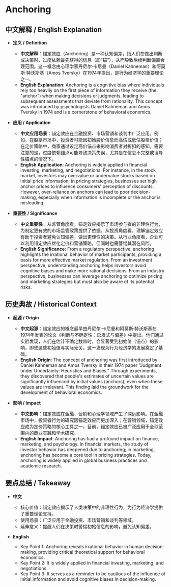 # Anchoring

## 中文解释 / English Explanation

* **定义 / Definition**  
  - **中文解释**：锚定效应（Anchoring）是一种认知偏差，指人们在做出判断或决策时，过度依赖最先获得的信息（即“锚”），从而导致后续判断偏离合理范围。这一概念由心理学家丹尼尔·卡尼曼（Daniel Kahneman）和阿莫斯·特沃斯基（Amos Tversky）在1974年提出，是行为经济学的重要理论之一。  
  - **English Explanation**: Anchoring is a cognitive bias where individuals rely too heavily on the first piece of information they receive (the "anchor") when making decisions or judgments, leading to subsequent assessments that deviate from rationality. This concept was introduced by psychologists Daniel Kahneman and Amos Tversky in 1974 and is a cornerstone of behavioral economics.

* **应用 / Application**  
  - **中文应用场景**：锚定效应在金融投资、市场营销和谈判中广泛应用。例如，在股票市场中，投资者可能因初始股价信息而高估或低估股票价值；在定价策略中，商家通过设定高价锚点来影响消费者对折扣的感知。需要注意的是，过度依赖锚点可能导致决策失误，尤其是在信息不完整或误导性锚点的情况下。  
  - **English Application**: Anchoring is widely applied in financial investing, marketing, and negotiations. For instance, in the stock market, investors may overvalue or undervalue stocks based on initial price information; in pricing strategies, businesses set high anchor prices to influence consumers' perception of discounts. However, over-reliance on anchors can lead to poor decision-making, especially when information is incomplete or the anchor is misleading.

* **重要性 / Significance**  
  - **中文重要性**：从监管角度看，锚定效应揭示了市场参与者的非理性行为，为制定更有效的市场监管政策提供了依据。从投资角度看，理解锚定效应有助于投资者避免认知偏差，做出更理性的决策。从行业角度看，企业可以利用锚定效应优化定价和营销策略，但同时也需警惕其潜在风险。  
  - **English Significance**: From a regulatory perspective, anchoring highlights the irrational behavior of market participants, providing a basis for more effective market regulation. From an investment perspective, understanding anchoring helps investors avoid cognitive biases and make more rational decisions. From an industry perspective, businesses can leverage anchoring to optimize pricing and marketing strategies but must also be aware of its potential risks.

## 历史典故 / Historical Context

* **起源 / Origin**  
  - **中文起源**：锚定效应的概念最早由丹尼尔·卡尼曼和阿莫斯·特沃斯基在1974年发表的论文《判断与不确定性：启发式与偏差》中提出。他们通过实验发现，人们在估计不确定数值时，会显著受到初始值（锚点）的影响，即使这些初始值与实际无关。这一发现为行为经济学的发展奠定了基础。  
  - **English Origin**: The concept of anchoring was first introduced by Daniel Kahneman and Amos Tversky in their 1974 paper "Judgment under Uncertainty: Heuristics and Biases." Through experiments, they discovered that people's estimates of uncertain values are significantly influenced by initial values (anchors), even when these values are irrelevant. This finding laid the groundwork for the development of behavioral economics.

* **影响 / Impact**  
  - **中文影响**：锚定效应在金融、营销和心理学领域产生了深远影响。在金融市场中，投资者行为的研究因锚定效应而更加深入；在营销领域，锚定效应成为定价策略的核心工具之一。目前，锚定效应已被广泛应用于全球范围内的商业实践和学术研究。  
  - **English Impact**: Anchoring has had a profound impact on finance, marketing, and psychology. In financial markets, the study of investor behavior has deepened due to anchoring; in marketing, anchoring has become a core tool in pricing strategies. Today, anchoring is widely applied in global business practices and academic research.

## 要点总结 / Takeaway

* **中文**  
  - 核心价值：锚定效应揭示了人类决策中的非理性行为，为行为经济学提供了重要理论支持。  
  - 使用场景：广泛应用于金融投资、市场营销和谈判等领域。  
  - 延伸意义：提醒人们在决策时警惕初始信息的影响，避免认知偏差。

* **English**  
  - Key Point 1: Anchoring reveals irrational behavior in human decision-making, providing critical theoretical support for behavioral economics.  
  - Key Point 2: It is widely applied in financial investing, marketing, and negotiations.  
  - Key Point 3: It serves as a reminder to be cautious of the influence of initial information and avoid cognitive biases in decision-making.
